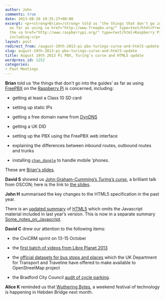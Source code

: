 ```yaml
---
author: John
comments: true
date: 2013-08-20 19:35:27+00:00
excerpt: <p><strong>Brian</strong> told us ‘the things that don't go into the guides’
  as far as using <a href="http://www.freepbx.org/" type=text/html>FreePBX</a> on
  the <a href="http://www.raspberrypi.org/" type=text/html>Raspberry Pi</a> is concerned,
  including:</p>
layout: post
redirect_from: /august-19th-2013-pi-pbx-turings-curse-and-html5-update
slug: august-19th-2013-pi-pbx-turings-curse-and-html5-update
title: August 19th 2013 Pi PBX, Turing's curse and HTML5 update
wordpress_id: 1252
categories:
- Past Meetings
---
```


**Brian** told us ‘the things that don't go into the guides’ as far as using [FreePBX](http://www.freepbx.org/) on the [Raspberry Pi](http://www.raspberrypi.org/) is concerned, including:



	
  * getting at least a Class 10 SD card

	
  * setting up static IPs

	
  * getting a free domain name from [DynDNS](http://dyn.com/dns/)

	
  * getting a UK DID

	
  * setting up the PBX using the FreePBX web interface

	
  * explaining the differences between inbound routes, outbound routes and trunks

	
  * installing [`chan_dongle`](http://wiki.e1550.mobi/doku.php?id=introduction) to handle mobile ’phones.





These are [Brian's slides](http://www.bradlug.co.uk/august-19th-2013-pi-pbx-turings-curse-and-html5-update/raspipbx_/).



**David S** showed us [John Graham-Cumming’s _Turing’s curse_](http://www.youtube.com/watch?v=hVZxkFAIziA), a brilliant talk from OSCON; here is the link to [the slides](http://cdn.oreillystatic.com/en/assets/1/event/95/Turing_s%20Curse%20Presentation.pptx).

**John H** summarised the key changes to the HTML5 specification in the past year.

There is an [updated summary](http://www.bradlug.co.uk/29th-august-2012-commandline-html-and-css/some_notes_on_html_2013/) of [HTML5](http://www.whatwg.org/specs/web-apps/current-work/#the-xml:base-attribute-(xml-only)) which omits the Javascript material included in last year’s version. This is now in a separate summary [Some_notes_on_Javascript](http://www.bradlug.co.uk/august-19th-2013-pi-pbx-turings-curse-and-html5-update/some_notes_on_javascript/).

**David C** drew our attention to the following items:



	
  * the CiviCRM sprint on 13-15 October

	
  * the [first batch of videos from Libre Planet 2013](http://www.fsf.org/blogs/community/first-batch-of-videos-from-libreplanet-2013-published)

	
  * the [official datasets for bus stops and places](http://wiki.openstreetmap.org/wiki/NaPTAN) which the UK Department for Transport and Traveline have offered to make available to OpenStreetMap project

	
  * the Bradford City Council [audit of cycle parking](http://cbconsults.wordpress.com/2013/08/02/cycle-parking-where-is-it-lacking-substandard/).


**Alice K** reminded us that [Wuthering Bytes](http://wutheringbytes.com/), a weekend festival of technology is happening in Hebden Bridge next month.
